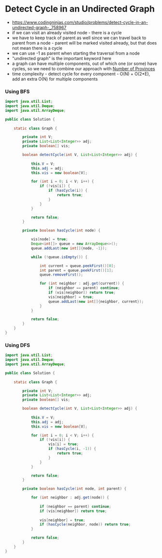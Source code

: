 # Detect Cycle in an Undirected Graph

- https://www.codingninjas.com/studio/problems/detect-cycle-in-an-undirected-graph-_758967
- if we can visit an already visited node - there is a cycle
- we have to keep track of parent as well since we can travel back to parent from a node - parent will be marked visited already, but that does not mean there is a cycle
- we can use -1 as parent when starting the traversal from a node
- "undirected graph" is the important keyword here
- a graph can have multiple components, out of which one (or some) have cycles, so we need to combine our approach with [Number of Provinces](../Step%2015.1:%20Learning/Number%20of%20Provinces.md)
- time complexity - detect cycle for every component - O(N) + O(2*E), add an extra O(N) for multiple components

### Using BFS

```java
import java.util.List;
import java.util.Deque;
import java.util.ArrayDeque;

public class Solution {
    
    static class Graph {

        private int V;
        private List<List<Integer>> adj;
        private boolean[] vis;

        boolean detectCycle(int V, List<List<Integer>> adj) {
            
            this.V = V;
            this.adj = adj;
            this.vis = new boolean[V];

            for (int i = 0; i < V; i++) {
                if (!vis[i]) {
                    if (hasCycle(i)) {
                        return true;
                    }
                }
            }

            return false;
        }

        private boolean hasCycle(int node) {

            vis[node] = true;
            Deque<int[]> queue = new ArrayDeque<>();
            queue.addLast(new int[]{node, -1});

            while (!queue.isEmpty()) {

                int current = queue.peekFirst()[0];
                int parent = queue.peekFirst()[1];
                queue.removeFirst();

                for (int neighbor : adj.get(current)) {
                    if (neighbor == parent) continue;
                    if (vis[neighbor]) return true;
                    vis[neighbor] = true;
                    queue.addLast(new int[]{neighbor, current});
                }
            }

            return false;
        }
    }
}
```

### Using DFS

```java
import java.util.List;
import java.util.Deque;
import java.util.ArrayDeque;

public class Solution {
    
    static class Graph {

        private int V;
        private List<List<Integer>> adj;
        private boolean[] vis;

        boolean detectCycle(int V, List<List<Integer>> adj) {
            
            this.V = V;
            this.adj = adj;
            this.vis = new boolean[V];

            for (int i = 0; i < V; i++) {
                if (!vis[i]) {
                    vis[i] = true;
                    if (hasCycle(i, -1)) {
                        return true;
                    }
                }
            }

            return false;
        }

        private boolean hasCycle(int node, int parent) {

            for (int neighbor : adj.get(node)) {
                
                if (neighbor == parent) continue;
                if (vis[neighbor]) return true;
                
                vis[neighbor] = true;
                if (hasCycle(neighbor, node)) return true;
            }

            return false;
        }
    }
}
```
